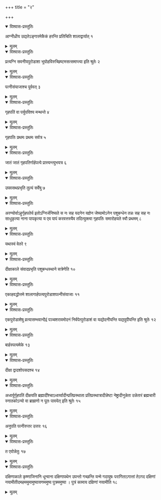 +++
title = "२"

+++


<details open><summary>विश्वास-प्रस्तुतिः</summary>

आग्नीध्रीय उद्यतेऽङ्गारमेकैकं हरन्ति प्रतिचिति शालाद्वार्यात् १
</details>

<details><summary>मूलम्</summary>

आग्नीध्रीय उद्यतेऽङ्गारमेकैकं हरन्ति प्रतिचिति शालाद्वार्यात् १
</details>


<details open><summary>विश्वास-प्रस्तुतिः</summary>

प्रत्यग्नि सवनीयपुरोडाशा भूयोहविरुच्छिष्टमसत्समाप्त्या इति श्रुतेः २
</details>

<details><summary>मूलम्</summary>

प्रत्यग्नि सवनीयपुरोडाशा भूयोहविरुच्छिष्टमसत्समाप्त्या इति श्रुतेः २
</details>


<details open><summary>विश्वास-प्रस्तुतिः</summary>

पत्नीसंयाजाश्च पूर्ववत् ३
</details>

<details><summary>मूलम्</summary>

पत्नीसंयाजाश्च पूर्ववत् ३
</details>


<details open><summary>विश्वास-प्रस्तुतिः</summary>

गृहपतिं वा पर्युपविश्य मन्थन्ते ४
</details>

<details><summary>मूलम्</summary>

गृहपतिं वा पर्युपविश्य मन्थन्ते ४
</details>


<details open><summary>विश्वास-प्रस्तुतिः</summary>

 गृहपतिः प्रथमः प्रथमः सर्वत्र ५
</details>

<details><summary>मूलम्</summary>

 गृहपतिः प्रथमः प्रथमः सर्वत्र ५
</details>


<details open><summary>विश्वास-प्रस्तुतिः</summary>

जातं जातं गृहपतिर्गार्हपत्ये प्रास्यन्त्युभयत्र ६
</details>

<details><summary>मूलम्</summary>

जातं जातं गृहपतिर्गार्हपत्ये प्रास्यन्त्युभयत्र ६
</details>


<details open><summary>विश्वास-प्रस्तुतिः</summary>

उपवसथप्रभृति तुल्यं सर्वेषु ७
</details>

<details><summary>मूलम्</summary>

उपवसथप्रभृति तुल्यं सर्वेषु ७
</details>


<details open><summary>विश्वास-प्रस्तुतिः</summary>

अरण्योर्वाऽहुर्गृहपतेर्य इतोऽग्निर्जनिष्यते स नः सह यदनेन यज्ञेन जेष्यामोऽनेन पशुबन्धेन तन्नः सह सह नः साधुकृत्या नाना पापकृत्या य एव पापं करवत्तस्यैव तदित्युक्त्वा गृहपतिः समारोहयते स्वौ प्रथमम् ८
</details>

<details><summary>मूलम्</summary>

अरण्योर्वाऽहुर्गृहपतेर्य इतोऽग्निर्जनिष्यते स नः सह यदनेन यज्ञेन जेष्यामोऽनेन पशुबन्धेन तन्नः सह सह नः साधुकृत्या नाना पापकृत्या य एव पापं करवत्तस्यैव तदित्युक्त्वा गृहपतिः समारोहयते स्वौ प्रथमम् ८
</details>


<details open><summary>विश्वास-प्रस्तुतिः</summary>

यथास्वं वेतरे ९
</details>

<details><summary>मूलम्</summary>

यथास्वं वेतरे ९
</details>


<details open><summary>विश्वास-प्रस्तुतिः</summary>

दीक्षाकाले संवादप्रभृति पशुबन्धस्थाने सत्रेणेति १०
</details>

<details><summary>मूलम्</summary>

दीक्षाकाले संवादप्रभृति पशुबन्धस्थाने सत्रेणेति १०
</details>


<details open><summary>विश्वास-प्रस्तुतिः</summary>

एकाहवद्धोत्तमे शालागार्हपत्यपुरोडाशपत्नीसंयाजाः ११
</details>

<details><summary>मूलम्</summary>

एकाहवद्धोत्तमे शालागार्हपत्यपुरोडाशपत्नीसंयाजाः ११
</details>


<details open><summary>विश्वास-प्रस्तुतिः</summary>

एकपुरोडाशेषु व्रत्यासम्भवान्दैद्रं पञ्चशरावमोदनं निर्वपेत्पुरोडाशं वा यद्योदनीयन्ति यद्यपूपीयन्ति इति श्रुतेः १२
</details>

<details><summary>मूलम्</summary>

एकपुरोडाशेषु व्रत्यासम्भवान्दैद्रं पञ्चशरावमोदनं निर्वपेत्पुरोडाशं वा यद्योदनीयन्ति यद्यपूपीयन्ति इति श्रुतेः १२
</details>


<details open><summary>विश्वास-प्रस्तुतिः</summary>

बार्हस्पत्यमेके १३
</details>

<details><summary>मूलम्</summary>

बार्हस्पत्यमेके १३
</details>


<details open><summary>विश्वास-प्रस्तुतिः</summary>

दीक्षा द्वादशोपसदश्च १४
</details>

<details><summary>मूलम्</summary>

दीक्षा द्वादशोपसदश्च १४
</details>


<details open><summary>विश्वास-प्रस्तुतिः</summary>

अध्वर्युर्गृहपतिं दीक्षयति ब्रह्मादींश्चाऽध्वर्य्वादीन्प्रतिप्रस्थाता प्रतिप्रस्थात्रादीन्नेष्टा नेष्ट्रादीनुन्नेता उन्नेतारं ब्रह्मचारी स्नातकोऽन्यो वा ब्राह्मणो न पूतः पावयेत् इति श्रुतेः १५
</details>

<details><summary>मूलम्</summary>

अध्वर्युर्गृहपतिं दीक्षयति ब्रह्मादींश्चाऽध्वर्य्वादीन्प्रतिप्रस्थाता प्रतिप्रस्थात्रादीन्नेष्टा नेष्ट्रादीनुन्नेता उन्नेतारं ब्रह्मचारी स्नातकोऽन्यो वा ब्राह्मणो न पूतः पावयेत् इति श्रुतेः १५
</details>


<details open><summary>विश्वास-प्रस्तुतिः</summary>

अनुपति पत्नीरुत्तर उत्तरः १६
</details>

<details><summary>मूलम्</summary>

अनुपति पत्नीरुत्तर उत्तरः १६
</details>


<details open><summary>विश्वास-प्रस्तुतिः</summary>

त एवोन्नेतुः १७
</details>

<details><summary>मूलम्</summary>

त एवोन्नेतुः १७
</details>


<details open><summary>विश्वास-प्रस्तुतिः</summary>

दक्षिणाकाले कृष्णाजिनानि धून्वाना दक्षिणापथेन उपन्तो गच्छन्ति यन्मे गदायुषः परागिताऽगात्तां तेऽगद दक्षिणां नयामीतीदमहममुमामुष्यायणममुष्य पुत्रममुष्या । पुत्रं कामाय दक्षिणां नयामीति १८
</details>

<details><summary>मूलम्</summary>

दक्षिणाकाले कृष्णाजिनानि धून्वाना दक्षिणापथेन उपन्तो गच्छन्ति यन्मे गदायुषः परागिताऽगात्तां तेऽगद दक्षिणां नयामीतीदमहममुमामुष्यायणममुष्य पुत्रममुष्या । पुत्रं कामाय दक्षिणां नयामीति १८
</details>
